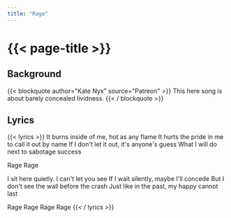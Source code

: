 ```yaml
---
title: "Rage"
---
```

# {{< page-title >}}

## Background
{{< blockquote author="Kate Nyx" source="Patreon" >}}
This here song is about barely concealed lividness.
{{< / blockquote >}}

## Lyrics
{{< lyrics >}}
It burns inside of me, hot as any flame
It hurts the pride in me to call it out by name
If I don't let it out, it's anyone's guess
What I will do next to sabotage success

Rage
Rage

I sit here quietly.  I can't let you see
If I wait silently, maybe I'll concede
But I don't see the wall before the crash
Just like in the past, my happy cannot last

Rage
Rage
Rage
Rage
{{< / lyrics >}}
